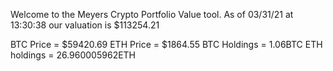 Welcome to the Meyers Crypto Portfolio Value tool. 
As of 03/31/21 at 13:30:38 our valuation is $113254.21 

BTC Price = $59420.69
 ETH Price = $1864.55
BTC Holdings = 1.06BTC
 ETH holdings = 26.960005962ETH 
